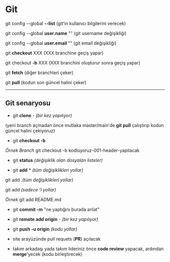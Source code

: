 # Git

git config --global **--list** (git'in kullanıcı bilgilerini verecek)

git config --global **user.name** "" (git username değişikliği)

git config --global **user.email** "" (git email değişikliği)

git **checkout** XXX (XXX branchine geçiş yapar)

git checkout **-b**  XXX (XXX branchini oluşturur sonra geçiş yapar)

git **fetch** (diğer branchleri çeker)

git **pull** (kodun son güncel halini çeker)

***

## Git senaryosu

- git **clone** <gitlinki> - *(bir kez yapılıyor)*

(yeni branch açmadan önce mutlaka master/main'de **git pull** çalıştırıp kodun güncel halini çekiyoruz)

- git **checkout -b** <branchadi>
  
*Örnek Branch* git checkout -b kodluyoruz-001-header-yapilacak

- git **status** *(değişiklik olan dosyaları listeler)*

- git **add** * *(tüm değişiklikleri yollar)*

git add .*(tüm değişiklikleri yollar)*

git add <fileName> *(sadece <fileName>'i yollar)*
  
*Örnek* git add README.md

- git **commit -m** "ne yaptığını burada anlat"

- git **remote add origin** <gitlinki> - *(bir kez yapılıyor)*

- git **push -u origin**  *(kodu yollar)*

- site arayüzünde pull requets (**PR**) açılacak

- takım arkadaşı yada takım lideriniz önce **code review** yapacak, ardından **merge**'yecek (kodu birleştirecek)
